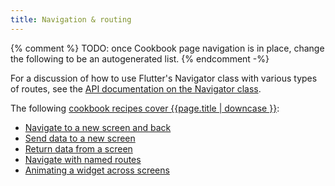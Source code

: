 ```yaml
---
title: Navigation & routing
---
```


{% comment %}
TODO: once Cookbook page navigation is in place, change the following to be an autogenerated list.
{% endcomment -%}

For a discussion of how to use Flutter's Navigator class with various types of routes, see the [API documentation on the Navigator class](https://api.flutter.dev/flutter/widgets/Navigator-class.html).

The following [cookbook recipes cover {{page.title | downcase }}][cookbook]:

* [Navigate to a new screen and back](/docs/cookbook/navigation/navigation-basics)
* [Send data to a new screen](/docs/cookbook/navigation/passing-data)
* [Return data from a screen](/docs/cookbook/navigation/returning-data)
* [Navigate with named routes](/docs/cookbook/navigation/named-routes)
* [Animating a widget across screens](/docs/cookbook/navigation/hero-animations)

[cookbook]: /docs/cookbook#navigation
